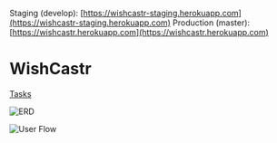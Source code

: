 Staging (develop): [https://wishcastr-staging.herokuapp.com](https://wishcastr-staging.herokuapp.com)
Production (master): [https://wishcastr.herokuapp.com](https://wishcastr.herokuapp.com)

# WishCastr
[Tasks](https://waffle.io/wishcastr/wishcastr)

![ERD](https://github.com/wishcastr/wishcastr/blob/develop/images/wishcastr_erd.png)

![User Flow](https://github.com/wishcastr/wishcastr/blob/develop/images/wishcastr_workflow.png)
